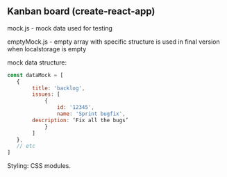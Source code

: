 ## **Kanban board** (create-react-app)

mock.js - mock data used for testing

emptyMock.js - empty array with specific structure is used in final version when localstorage is empty

mock data structure:
```javascript
const dataMock = [
   {
        title: 'backlog',
        issues: [
            {
                id: '12345',
                name: 'Sprint bugfix',
	    description: ‘Fix all the bugs’
            }
        ]
   },
   // etc
]
```

Styling: CSS modules.
